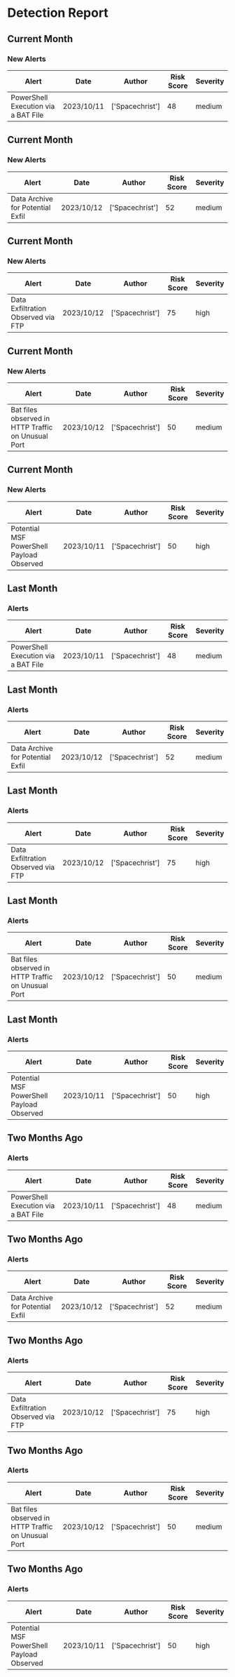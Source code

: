 # Detection Report
## Current Month
### New Alerts
| Alert | Date | Author | Risk Score | Severity |
| --- | --- | --- | --- | --- |
|PowerShell Execution via a BAT File|2023/10/11|['Spacechrist']|48|medium|
## Current Month
### New Alerts
| Alert | Date | Author | Risk Score | Severity |
| --- | --- | --- | --- | --- |
|Data Archive for Potential Exfil|2023/10/12|['Spacechrist']|52|medium|
## Current Month
### New Alerts
| Alert | Date | Author | Risk Score | Severity |
| --- | --- | --- | --- | --- |
|Data Exfiltration Observed via FTP|2023/10/12|['Spacechrist']|75|high|
## Current Month
### New Alerts
| Alert | Date | Author | Risk Score | Severity |
| --- | --- | --- | --- | --- |
|Bat files observed in HTTP Traffic on Unusual Port |2023/10/12|['Spacechrist']|50|medium|
## Current Month
### New Alerts
| Alert | Date | Author | Risk Score | Severity |
| --- | --- | --- | --- | --- |
|Potential MSF PowerShell Payload Observed|2023/10/11|['Spacechrist']|50|high|
## Last Month
### Alerts
| Alert | Date | Author | Risk Score | Severity |
| --- | --- | --- | --- | --- |
|PowerShell Execution via a BAT File|2023/10/11|['Spacechrist']|48|medium|
## Last Month
### Alerts
| Alert | Date | Author | Risk Score | Severity |
| --- | --- | --- | --- | --- |
|Data Archive for Potential Exfil|2023/10/12|['Spacechrist']|52|medium|
## Last Month
### Alerts
| Alert | Date | Author | Risk Score | Severity |
| --- | --- | --- | --- | --- |
|Data Exfiltration Observed via FTP|2023/10/12|['Spacechrist']|75|high|
## Last Month
### Alerts
| Alert | Date | Author | Risk Score | Severity |
| --- | --- | --- | --- | --- |
|Bat files observed in HTTP Traffic on Unusual Port |2023/10/12|['Spacechrist']|50|medium|
## Last Month
### Alerts
| Alert | Date | Author | Risk Score | Severity |
| --- | --- | --- | --- | --- |
|Potential MSF PowerShell Payload Observed|2023/10/11|['Spacechrist']|50|high|
## Two Months Ago
### Alerts
| Alert | Date | Author | Risk Score | Severity |
| --- | --- | --- | --- | --- |
|PowerShell Execution via a BAT File|2023/10/11|['Spacechrist']|48|medium|
## Two Months Ago
### Alerts
| Alert | Date | Author | Risk Score | Severity |
| --- | --- | --- | --- | --- |
|Data Archive for Potential Exfil|2023/10/12|['Spacechrist']|52|medium|
## Two Months Ago
### Alerts
| Alert | Date | Author | Risk Score | Severity |
| --- | --- | --- | --- | --- |
|Data Exfiltration Observed via FTP|2023/10/12|['Spacechrist']|75|high|
## Two Months Ago
### Alerts
| Alert | Date | Author | Risk Score | Severity |
| --- | --- | --- | --- | --- |
|Bat files observed in HTTP Traffic on Unusual Port |2023/10/12|['Spacechrist']|50|medium|
## Two Months Ago
### Alerts
| Alert | Date | Author | Risk Score | Severity |
| --- | --- | --- | --- | --- |
|Potential MSF PowerShell Payload Observed|2023/10/11|['Spacechrist']|50|high|
